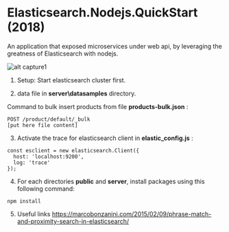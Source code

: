 # Elasticsearch.Nodejs.QuickStart (2018)

An application that exposed microservices under web api, by leveraging the greatness of Elasticsearch with nodejs.

![alt capture1](https://github.com/danmgs/Elasticsearch-Nodejs.Quickstart/blob/master/public/img/screenshot1.JPG)


1. Setup:
Start elasticsearch cluster first.


2. data file in **server\datasamples** directory. 

Command to bulk insert products from file **products-bulk.json** :
```
POST /product/default/_bulk
[put here file content]
```


3. Activate the trace for elasticsearch client in **elastic_config.js** :

```
const esclient = new elasticsearch.Client({
  host: 'localhost:9200',
  log: 'trace'
});
```

4. For each directories **public** and **server**, install packages using this following command:
```
npm install
```

5. Useful links
https://marcobonzanini.com/2015/02/09/phrase-match-and-proximity-search-in-elasticsearch/

